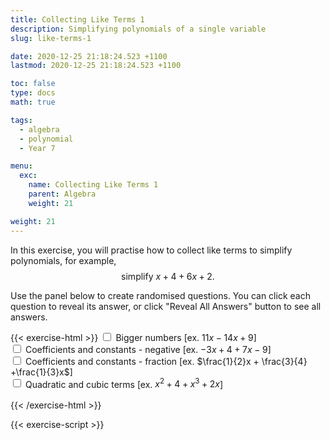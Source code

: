 ```yaml
---
title: Collecting Like Terms 1
description: Simplifying polynomials of a single variable
slug: like-terms-1

date: 2020-12-25 21:18:24.523 +1100
lastmod: 2020-12-25 21:18:24.523 +1100

toc: false
type: docs
math: true

tags:
  - algebra
  - polynomial
  - Year 7

menu:
  exc:
    name: Collecting Like Terms 1
    parent: Algebra
    weight: 21

weight: 21
---
```


In this exercise, you will practise how to collect like terms to simplify polynomials, for example, $$ \text{simplify}~x+4+6x+2. $$

Use the panel below to create randomised questions. You can click each question to reveal its answer, or click "Reveal All Answers" button to see all answers.

{{< exercise-html >}}
<input type="checkbox" id="lg" />
<label for="lg">Bigger numbers [ex. $11x - 14x + 9$] </label><br />
<input type="checkbox" id="neg0" />
<label for="neg0">Coefficients and constants - negative [ex. $-3x + 4 + 7x - 9$] </label><br />
<input type="checkbox" id="frac0" />
<label for="frac0">Coefficients and constants - fraction [ex. $\frac{1}{2}x + \frac{3}{4} +\frac{1}{3}x$] </label><br />
<input type="checkbox" id="deg0" />
<label for="deg0">Quadratic and cubic terms [ex. $x^2 + 4 + x^3 + 2x$] </label><br />
<br>
{{< /exercise-html >}}

{{< exercise-script >}}

<script>
  function genQs() {
    // Question area
    const qbox = document.getElementById("questions");
    const qinst = document.getElementById("instructions");
    // Read value from the form
    const nq = document.getElementById("nq").value;
    let lg,neg0,frac0,deg0;
    [lg,neg0,frac0,deg0] = 
      ["lg","neg0","frac0","deg0"].map(chked);
    // Sanity check
    nqIsNumber = /[\d+]/.test(nq);
    if (!nqIsNumber || nq<1 || nq>10 ) {
      qbox.innerHTML = "Error: Invalid number of questions!";
      return;
    }
    // Coefficients
    const maxCoeff = lg? 19 : 9;
    const poolCoeff = [...arange(1, maxCoeff)];
    if (neg0) {poolCoeff.push(...arange(-maxCoeff, -1))};
    const poolLett = 'abcdefghijklmnpqrstuvwxyz'.split('');
    // Make questions
    qinst.innerHTML = "Simplify the following expressions by collecting like terms.";
    qbox.innerHTML = "";
    let options = MathJax.getMetricsFor(qbox);
    options.display = false;
    MathJax.texReset();
    for (let i = 0; i < nq; i++) {
      const lett = choice(poolLett);
      const order = deg0? 3 : 1;
      const generator = frac0 
        ? () => yn() ? new Frac(choice(poolCoeff), choice(poolCoeff,"z")) : 0
        : () => yn() ? new Frac(choice(poolCoeff)) : 0;
      const nPoly = choice(arange(2, 3));
      let qTex = "";
      let ans = new Poly([0], lett);
      for (let i=0; i<nPoly; i++) {
        const coeffs = genCoeffs(order, generator, 0);
        const poly = new Poly(coeffs, lett);
        const op = qTex === "" ? "" : (poly.order === 0 ? "s" : "sc");
        qTex += poly.tex(op);
        ans = ans.add(poly);
      }
      const aTex = `=\\boldsymbol{${ans.tex()}}`;
      render(qTex, aTex, options).then((li) => {
        qbox.appendChild(li);
        MathJax.startup.document.clear();
        MathJax.startup.document.updateDocument();
      });
    }
    return;
  }
</script>